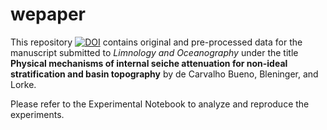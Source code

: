 # wepaper

This repository [![DOI](https://zenodo.org/badge/429023862.svg)](https://zenodo.org/badge/latestdoi/429023862) contains original and pre-processed data for the manuscript submitted to *Limnology and Oceanography* under the title **Physical mechanisms of internal seiche attenuation for non-ideal stratification and basin topography** by de Carvalho Bueno, Bleninger, and Lorke.

Please refer to the Experimental Notebook to analyze and reproduce the experiments.
